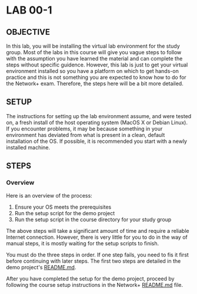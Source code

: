 # LAB 00-1

## OBJECTIVE

In this lab, you will be installing the virtual lab environment for the study
group.  Most of the labs in this course will give you vague steps to follow
with the assumption you have learned the material and can complete the steps
without specific guidence.  However, this lab is just to get your virtual
environment installed so you have a platform on which to get hands-on practice
and this is not something you are expected to know how to do for the Network+
exam.  Therefore, the steps here will be a bit more detailed.

## SETUP

The instructions for setting up the lab environment assume, and were tested on,
a fresh install of the host operating system (MacOS X or Debian Linux).  If you
encounter problems, it may be because something in your environment has deviated
from what is present in a clean, default installation of the OS.  If possible,
it is recommended you start with a newly installed machine.

## STEPS

### Overview

Here is an overview of the process:
  1. Ensure your OS meets the prerequisites
  2. Run the setup script for the demo project
  3. Run the setup script in the course directory for your study group

The above steps will take a significant amount of time and require a reliable
Internet connection.  However, there is very little for you to do in the way
of manual steps, it is mostly waiting for the setup scripts to finish.

You must do the three steps in order.  If one step fails, you need to fis it
first before continuing with later steps.  The first two steps are detailed in
the demo project's [README.md](https://github.com/dmbrownlee/demo/blob/master/README.md).

After you have completed the setup for the demo project, proceed by following
the course setup instructions in the Network+ [README.md](https://github.com/dmbrownlee/demo/blob/master/networkplus/README.md) file.
